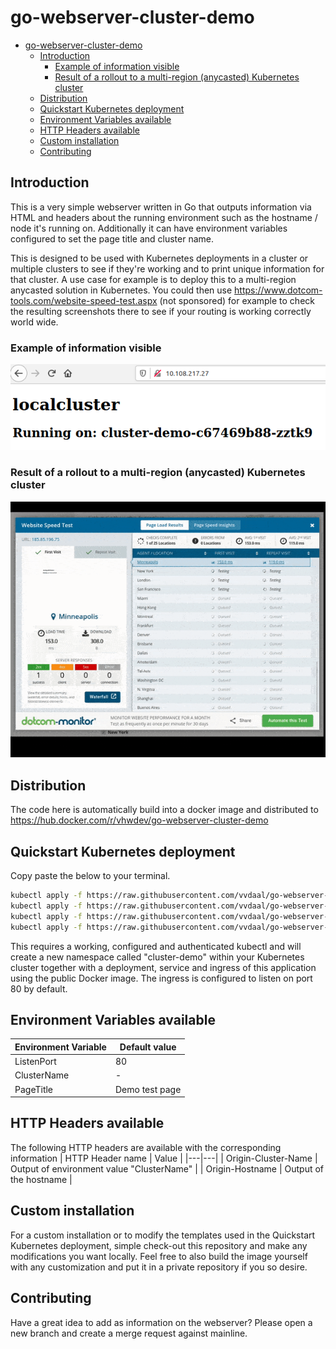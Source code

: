 # go-webserver-cluster-demo

- [go-webserver-cluster-demo](#go-webserver-cluster-demo)
  - [Introduction](#introduction)
    - [Example of information visible](#example-of-information-visible)
    - [Result of a rollout to a multi-region (anycasted) Kubernetes cluster](#result-of-a-rollout-to-a-multi-region-anycasted-kubernetes-cluster)
  - [Distribution](#distribution)
  - [Quickstart Kubernetes deployment](#quickstart-kubernetes-deployment)
  - [Environment Variables available](#environment-variables-available)
  - [HTTP Headers available](#http-headers-available)
  - [Custom installation](#custom-installation)
  - [Contributing](#contributing)

## Introduction
This is a very simple webserver written in Go that outputs information via HTML and headers about the running environment such as the hostname / node it's running on. Additionally it can have environment variables configured to set the page title and cluster name.

This is designed to be used with Kubernetes deployments in a cluster or multiple clusters to see if they're working and to print unique information for that cluster. A use case for example is to deploy this to a multi-region anycasted solution in Kubernetes. You could then use https://www.dotcom-tools.com/website-speed-test.aspx (not sponsored) for example to check the resulting screenshots there to see if your routing is working correctly world wide.

### Example of information visible
![alt text](docs/exampleinformation.png "Example of information visible")

### Result of a rollout to a multi-region (anycasted) Kubernetes cluster
![alt text](docs/example_checking_deployments.gif "Result of a rollout to a multi-region (anycasted) Kubernetes cluster")

## Distribution
The code here is automatically build into a docker image and distributed to https://hub.docker.com/r/vhwdev/go-webserver-cluster-demo

## Quickstart Kubernetes deployment
Copy paste the below to your terminal.

```bash
kubectl apply -f https://raw.githubusercontent.com/vvdaal/go-webserver-cluster-demo/master/examples/kubernetes/001-namespace.yaml 
kubectl apply -f https://raw.githubusercontent.com/vvdaal/go-webserver-cluster-demo/master/examples/kubernetes/002-deployments.yaml 
kubectl apply -f https://raw.githubusercontent.com/vvdaal/go-webserver-cluster-demo/master/examples/kubernetes/003-services.yaml 
kubectl apply -f https://raw.githubusercontent.com/vvdaal/go-webserver-cluster-demo/master/examples/kubernetes/004-ingress.yaml
```

This requires a working, configured and authenticated kubectl and will create a new namespace called "cluster-demo" within your Kubernetes cluster together with a deployment, service and ingress of this application using the public Docker image. The ingress is configured to listen on port 80 by default.

## Environment Variables available
|Environment Variable | Default value |
|---|---|
| ListenPort | 80 |
| ClusterName | - |
| PageTitle | Demo test page |

## HTTP Headers available

The following HTTP headers are available with the corresponding information
| HTTP Header name | Value |
|---|---|
| Origin-Cluster-Name | Output of environment value "ClusterName" |
| Origin-Hostname | Output of the hostname |

## Custom installation

For a custom installation or to modify the templates used in the Quickstart Kubernetes deployment, simple check-out this repository and make any modifications you want locally. Feel free to also build the image yourself with any customization and put it in a private repository if you so desire.

## Contributing

Have a great idea to add as information on the webserver? Please open a new branch and create a merge request against mainline.
